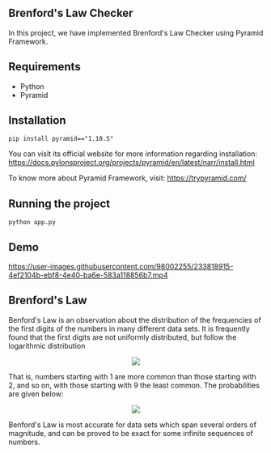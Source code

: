 ## Brenford's Law Checker

In this project, we have implemented Brenford's Law Checker using Pyramid Framework. 

## Requirements
- Python
- Pyramid
  
## Installation
`pip install pyramid=="1.10.5"`

You can visit its official website for more information regarding installation: https://docs.pylonsproject.org/projects/pyramid/en/latest/narr/install.html

To know more about Pyramid Framework, visit: https://trypyramid.com/

## Running the project
`python app.py`

## Demo
https://user-images.githubusercontent.com/98002255/233818915-4ef2104b-ebf8-4e40-ba6e-583a118856b7.mp4




## Brenford's Law
Benford's Law is an observation about the distribution of the frequencies of the first digits of the numbers in many different data sets. It is frequently found that the first digits are not uniformly distributed, but follow the logarithmic distribution
<p align="center">
<img src="https://github.com/AnishMachamasi/Brenford-s-Law-Checker/blob/main/1.PNG">
</p>

That is, numbers starting with 1 are more common than those starting with 2, and so on, with those starting with 9 the least common. The probabilities are given below:
<p align="center">
<img src="https://github.com/AnishMachamasi/Brenford-s-Law-Checker/blob/main/2.PNG">
</p>

Benford's Law is most accurate for data sets which span several orders of magnitude, and can be proved to be exact for some infinite sequences of numbers.
